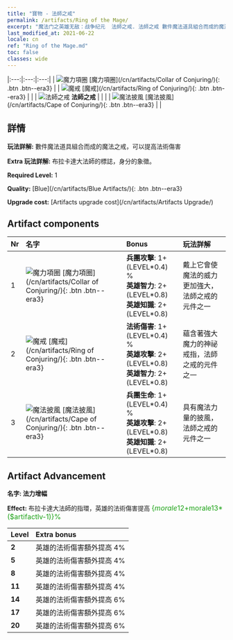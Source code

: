 ```yaml
---
title: "寶物 - 法師之戒"
permalink: /artifacts/Ring of the Mage/
excerpt: "魔法门之英雄无敌：战争纪元  法師之戒. 法師之戒 數件魔法道具組合而成的魔法之戒，可以提高法術傷害"
last_modified_at: 2021-06-22
locale: cn
ref: "Ring of the Mage.md"
toc: false
classes: wide
---
```


  |:---:|:---:|:---:| 
  | ![魔力項圈](/images/t/artifact_40221.png) [魔力項圈](/cn/artifacts/Collar of Conjuring/){: .btn .btn--era3} |   | ![魔戒](/images/t/artifact_40222.png) [魔戒](/cn/artifacts/Ring of Conjuring/){: .btn .btn--era3} | 
  |   | ![法師之戒](/images/t/icon_artifact_22.png) **法師之戒** |  | 
  |   | ![魔法披風](/images/t/artifact_40223.png) [魔法披風](/cn/artifacts/Cape of Conjuring/){: .btn .btn--era3} |   | 


## 詳情

 **玩法詳解:** 數件魔法道具組合而成的魔法之戒，可以提高法術傷害

 **Extra 玩法詳解:** 布拉卡達大法師的標誌，身分的象徵。

 **Required Level:** 1

 **Quality:** [Blue](/cn/artifacts/Blue Artifacts/){: .btn .btn--era3}

 **Upgrade cost:** [Artifacts upgrade cost](/cn/artifacts/Artifacts Upgrade/)



## Artifact components

  | Nr |    名字    |   Bonus | 玩法詳解 | 
  |:---|:-----------|:--------|:------------| 
  | 1 | ![魔力項圈](/images/t/artifact_40221.png) [魔力項圈](/cn/artifacts/Collar of Conjuring/){: .btn .btn--era3} | **兵團攻擊**: 1+(LEVEL\*0.4) %<br/>**英雄智力**: 2+(LEVEL\*0.8)<br/>**英雄知識**: 2+(LEVEL\*0.8) | 戴上它會使魔法的威力更加強大，法師之戒的元件之一 | 
  | 2 | ![魔戒](/images/t/artifact_40222.png) [魔戒](/cn/artifacts/Ring of Conjuring/){: .btn .btn--era3} | **法術傷害**: 1+(LEVEL\*0.4) %<br/>**英雄攻擊**: 2+(LEVEL\*0.8)<br/>**英雄智力**: 2+(LEVEL\*0.8) | 蘊含著強大魔力的神祕戒指，法師之戒的元件之一 | 
  | 3 | ![魔法披風](/images/t/artifact_40223.png) [魔法披風](/cn/artifacts/Cape of Conjuring/){: .btn .btn--era3} | **兵團生命**: 1+(LEVEL\*0.4) %<br/>**英雄攻擊**: 2+(LEVEL\*0.8)<br/>**英雄知識**: 2+(LEVEL\*0.8) | 具有魔法力量的披風，法師之戒的元件之一 | 


## Artifact Advancement

 **名字: 法力增幅**

 **Effect:** 布拉卡達大法師的指環，英雄的法術傷害提高 <span style="color: #1ca216;font-size:16px">{$morale12+$morale13*($artifactlv-1)}%</span>

  |  Level  |    Extra bonus  | 
  |:--------|:----------------| 
  | **2** | 英雄的法術傷害額外提高 4% | 
  | **5** | 英雄的法術傷害額外提高 4% | 
  | **8** | 英雄的法術傷害額外提高 4% | 
  | **11** | 英雄的法術傷害額外提高 4% | 
  | **14** | 英雄的法術傷害額外提高 6% | 
  | **17** | 英雄的法術傷害額外提高 6% | 
  | **20** | 英雄的法術傷害額外提高 6% | 
